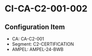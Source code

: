 # CI-CA-C2-001-002

## Configuration Item
- CA: CA-C2-001
- Segment: C2-CERTIFICATION
- AMPEL: AMPEL-24-BWB
